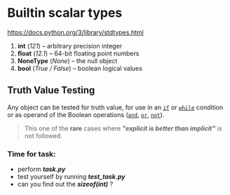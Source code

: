 # Builtin scalar types

https://docs.python.org/3/library/stdtypes.html

1. **int**  (*121*) – arbitrary precision integer
2. **float**  (*12.1*) – 64-bit floating point numbers
3. **NoneType**  (*None*) – the null object
4. **bool**  (*True / False*) –  boolean  logical values

## Truth Value Testing
Any object can be tested for truth value, for use in an [`if`](https://docs.python.org/3.7/reference/compound_stmts.html#if) or [`while`](https://docs.python.org/3.7/reference/compound_stmts.html#while) condition or as operand of the Boolean operations ([`and`](https://docs.python.org/3.7/reference/expressions.html#and), [`or`](https://docs.python.org/3.7/reference/expressions.html#or), [`not`](https://docs.python.org/3.7/reference/expressions.html#not)).

> This one of the **rare** cases where ***"explicit is better than implicit"*** is not followed.

### Time for task:
 - perform ***task.py***
 - test yourself by running ***test_task.py***
 - can you find out the ***sizeof(int)*** ?

<!--stackedit_data:
eyJoaXN0b3J5IjpbMTQ5OTYxOTU4NiwtMjM2Mjc2MDA2LC01Mj
IyNjE3NzEsMTUxMzIwNDY4Ml19
-->